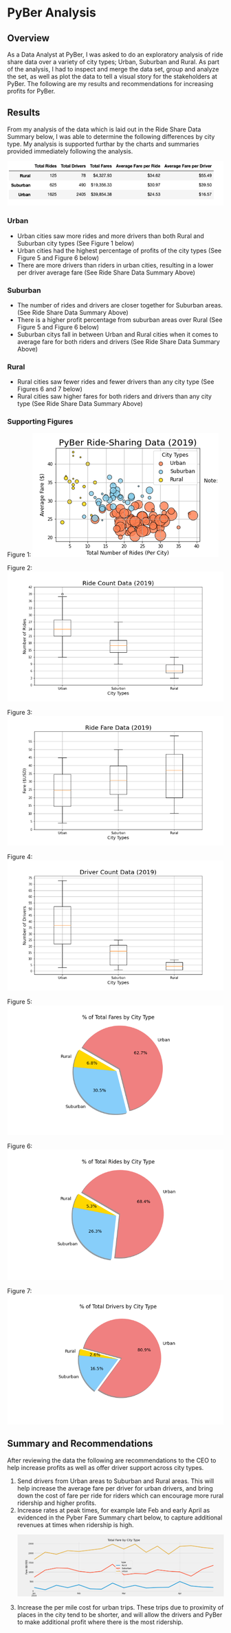 # PyBer Analysis

## Overview 
As a Data Analyst at PyBer, I was asked to do an exploratory analysis of ride share data over a variety of city types; Urban, Suburban and Rural. As part of the analysis, I had to inspect and merge the data set, group and analyze  the set, as well as plot the data to tell a visual story for the stakeholders at PyBer. The following are my results and recommendations for increasing profits for PyBer.

## Results 

From my analysis of the data which is laid out in the Ride Share Data Summary below, I was able to determine the following differences by city type. My analysis is supported furthar by the charts and summaries provided immediately following the analysis. 

![Pyber Fare Summary](https://github.com/jmmadson/PyBer_Analysis/blob/main/Resources/Ride_Share_Data_Summary.png)


### Urban
* Urban cities saw more rides and more drivers than both Rural and Suburban city types (See Figure 1 below)
* Urban cities had the highest percentage of profits of the city types (See Figure 5 and Figure 6 below)
* There are more drivers than riders in urban cities, resulting in a lower per driver average fare (See Ride Share Data Summary Above)

### Suburban
* The number of rides and drivers are closer together for Suburban areas. (See Ride Share Data Summary Above)
* There is a higher profit percentage from suburban areas over Rural (See Figure 5 and Figure 6 below)
* Suburban citys fall in between Urban and Rural cities when it comes to average fare for both riders and drivers (See Ride Share Data Summary Above)

### Rural
* Rural cities saw fewer rides and fewer drivers than any city type (See Figures 6 and 7 below)
* Rural cities saw higher fares for both riders and drivers than any city type (See Ride Share Data Summary Above)


### Supporting Figures
Figure 1:
![Figure 1 : PyBer Ride-Sharing Data](https://github.com/jmmadson/PyBer_Analysis/blob/main/Resources/Fig1.png?raw=true)

Figure 2: 
![Figure 2 : Ride Counts](https://github.com/jmmadson/PyBer_Analysis/blob/main/Resources/Fig2.png?raw=true)

Figure 3:
![Figure 3 : Fare Rates](https://github.com/jmmadson/PyBer_Analysis/blob/main/Resources/Fig3.png?raw=true)

Figure 4:
![Figure 4 : Driver Count](https://github.com/jmmadson/PyBer_Analysis/blob/main/Resources/Fig4.png?raw=true)

Figure 5:
![Figure 5 : % of Total Fares by City Type](https://github.com/jmmadson/PyBer_Analysis/blob/main/Resources/Fig5.png?raw=true)

Figure 6:
![Figure 6 : % of Total Rides by City Type](https://github.com/jmmadson/PyBer_Analysis/blob/main/Resources/Fig6.png?raw=true)

Figure 7: 
![Figure 7 : % of Total Drivers by City Type](https://github.com/jmmadson/PyBer_Analysis/blob/main/Resources/Fig7.png?raw=true)


## Summary and Recommendations 

After reviewing the data the following are recommendations to the CEO to help increase profits as well as offer driver support across city types. 

<ol>
<li>Send drivers from Urban areas to Suburban and Rural areas. This will help increase the average fare per driver for urban drivers, and bring down the cost of fare per ride for riders which can encourage more rural ridership and higher profits. </li>

<li>Increase rates at peak times, for example late Feb and early April as evidenced in the Pyber Fare Summary chart below, to capture additional revenues at times when ridership is high.</li>

![Ride Share Data Summary](https://github.com/jmmadson/PyBer_Analysis/blob/main/Resources/PyBer_fare_summary.png)

<li>Increase the per mile cost for urban trips. These trips due to proximity of places in the city tend to be shorter, and will allow the drivers and PyBer to make additional profit where there is the most ridership.</li>
</ol> 